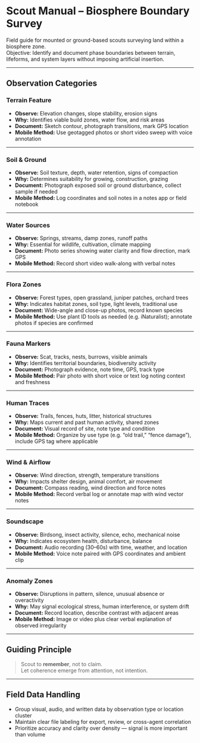 # Scout Manual – Biosphere Boundary Survey

Field guide for mounted or ground-based scouts surveying land within a biosphere zone.  
Objective: Identify and document phase boundaries between terrain, lifeforms, and system layers without imposing artificial insertion.

---

## Observation Categories

### Terrain Feature
- **Observe:** Elevation changes, slope stability, erosion signs  
- **Why:** Identifies viable build zones, water flow, and risk areas  
- **Document:** Sketch contour, photograph transitions, mark GPS location  
- **Mobile Method:** Use geotagged photos or short video sweep with voice annotation

---

### Soil & Ground
- **Observe:** Soil texture, depth, water retention, signs of compaction  
- **Why:** Determines suitability for growing, construction, grazing  
- **Document:** Photograph exposed soil or ground disturbance, collect sample if needed  
- **Mobile Method:** Log coordinates and soil notes in a notes app or field notebook

---

### Water Sources
- **Observe:** Springs, streams, damp zones, runoff paths  
- **Why:** Essential for wildlife, cultivation, climate mapping  
- **Document:** Photo series showing water clarity and flow direction, mark GPS  
- **Mobile Method:** Record short video walk-along with verbal notes

---

### Flora Zones
- **Observe:** Forest types, open grassland, juniper patches, orchard trees  
- **Why:** Indicates habitat zones, soil type, light levels, traditional use  
- **Document:** Wide-angle and close-up photos, record known species  
- **Mobile Method:** Use plant ID tools as needed (e.g. iNaturalist); annotate photos if species are confirmed

---

### Fauna Markers
- **Observe:** Scat, tracks, nests, burrows, visible animals  
- **Why:** Identifies territorial boundaries, biodiversity activity  
- **Document:** Photograph evidence, note time, GPS, track type  
- **Mobile Method:** Pair photo with short voice or text log noting context and freshness

---

### Human Traces
- **Observe:** Trails, fences, huts, litter, historical structures  
- **Why:** Maps current and past human activity, shared zones  
- **Document:** Visual record of site, note type and condition  
- **Mobile Method:** Organize by use type (e.g. “old trail,” “fence damage”), include GPS tag where applicable

---

### Wind & Airflow
- **Observe:** Wind direction, strength, temperature transitions  
- **Why:** Impacts shelter design, animal comfort, air movement  
- **Document:** Compass reading, wind direction and force notes  
- **Mobile Method:** Record verbal log or annotate map with wind vector notes

---

### Soundscape
- **Observe:** Birdsong, insect activity, silence, echo, mechanical noise  
- **Why:** Indicates ecosystem health, disturbance, balance  
- **Document:** Audio recording (30–60s) with time, weather, and location  
- **Mobile Method:** Voice note paired with GPS coordinates and ambient clip

---

### Anomaly Zones
- **Observe:** Disruptions in pattern, silence, unusual absence or overactivity  
- **Why:** May signal ecological stress, human interference, or system drift  
- **Document:** Record location, describe contrast with adjacent areas  
- **Mobile Method:** Image or video plus clear verbal explanation of observed irregularity

---

## Guiding Principle

> Scout to **remember**, not to claim.  
> Let coherence emerge from attention, not intention.

---

## Field Data Handling
- Group visual, audio, and written data by observation type or location cluster  
- Maintain clear file labeling for export, review, or cross-agent correlation  
- Prioritize accuracy and clarity over density — signal is more important than volume

